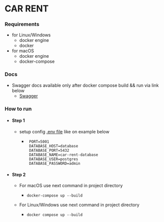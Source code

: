 # CAR RENT

### Requirements
- for Linux/Windows
    - docker engine
    - docker
- for macOS
    - docker engine
    - docker-compose

### Docs

- Swagger docs available only after docker compose build && run via link below
    - [Swagger](http://localhost:5001)

### How to run

- #### Step 1
    - setup config [.env file](.env) like on example below
        - ```dotenv
           PORT=5001
           DATABASE_HOST=database
           DATABASE_PORT=5432
           DATABASE_NAME=car-rent-database
           DATABASE_USER=postgres
           DATABASE_PASSWORD=admin
          ```
- #### Step 2
    - For macOS use next command in project directory
        - ```bahs
          docker-compose up --build
          ```
    - For Linux/Windows use next command in project directory
        - ```bahs
          docker compose up --build
          ```